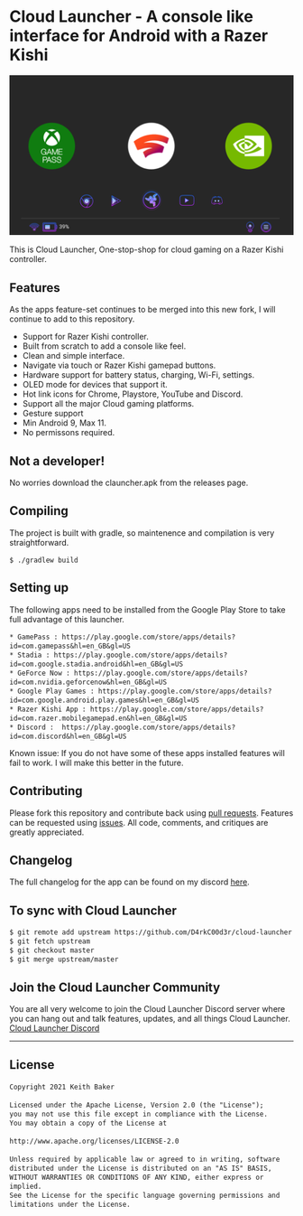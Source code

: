 # Cloud Launcher - A console like interface for Android with a Razer Kishi

![Promo](/images/screenshot.png)

This is Cloud Launcher, One-stop-shop for cloud gaming on a Razer Kishi controller.

## Features

As the apps feature-set continues to be merged into this new fork, I will continue to add to this repository.

- Support for Razer Kishi controller.
- Built from scratch to add a console like feel.
- Clean and simple interface.
- Navigate via touch or Razer Kishi gamepad buttons.
- Hardware support for battery status, charging, Wi-Fi, settings.
- OLED mode for devices that support it.
- Hot link icons for Chrome, Playstore, YouTube and Discord.
- Support all the major Cloud gaming platforms.
- Gesture support
- Min Android 9, Max 11.
- No permissons required.

## Not a developer!
No worries download the clauncher.apk from the releases page.

## Compiling

The project is built with gradle, so maintenence and compilation is very straightforward. 

```
$ ./gradlew build
```

## Setting up

The following apps need to be installed from the Google Play Store to take full advantage of this launcher.

    * GamePass : https://play.google.com/store/apps/details?id=com.gamepass&hl=en_GB&gl=US
    * Stadia : https://play.google.com/store/apps/details?id=com.google.stadia.android&hl=en_GB&gl=US
    * GeForce Now : https://play.google.com/store/apps/details?id=com.nvidia.geforcenow&hl=en_GB&gl=US
    * Google Play Games : https://play.google.com/store/apps/details?id=com.google.android.play.games&hl=en_GB&gl=US
    * Razer Kishi App : https://play.google.com/store/apps/details?id=com.razer.mobilegamepad.en&hl=en_GB&gl=US
    * Discord :  https://play.google.com/store/apps/details?id=com.discord&hl=en_GB&gl=US

Known issue: If you do not have some of these apps installed features will fail to work. I will make this better in the future.


## Contributing

Please fork this repository and contribute back using [pull requests](https://github.com/D4rkC00d3r/cloud-launcher/pulls). Features can be requested using [issues](https://github.com/D4rkC00d3r/cloud-launcher/issues). All code, comments, and critiques are greatly appreciated.

## Changelog

The full changelog for the app can be found on my discord [here](https://discord.gg/U7pxgbWPMg).

## To sync with Cloud Launcher

```
$ git remote add upstream https://github.com/D4rkC00d3r/cloud-launcher
$ git fetch upstream
$ git checkout master
$ git merge upstream/master
```

## Join the Cloud Launcher Community
You are all very welcome to join the Cloud Launcher Discord server where you can hang out and talk features, updates, and all things Cloud Launcher. [Cloud Launcher Discord](https://discord.gg/76QENp79)

---

## License

```
Copyright 2021 Keith Baker

Licensed under the Apache License, Version 2.0 (the "License");
you may not use this file except in compliance with the License.
You may obtain a copy of the License at

http://www.apache.org/licenses/LICENSE-2.0

Unless required by applicable law or agreed to in writing, software
distributed under the License is distributed on an "AS IS" BASIS,
WITHOUT WARRANTIES OR CONDITIONS OF ANY KIND, either express or implied.
See the License for the specific language governing permissions and
limitations under the License.
```
